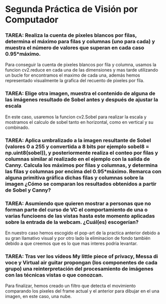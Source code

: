 # Segunda Práctica de Visión por Computador

### TAREA: Realiza la cuenta de píxeles blancos por filas, determina el máximo para filas y columnas (uno para cada) y muestra el número de valores que superan en cada caso 0.95*máximo.

Para conseguir la cuenta de pixeles blancos por fila y columna, usamos la funcion cv2.reduce en cada una de las dimensiones y mas tarde utilizando un bucle for encontramos el maximo de cada una, además hemos representado visualmente la grafica del recuento de pixeles por fila.


### TAREA: Elige otra imagen, muestra el contenido de alguna de las imágenes resultado de Sobel antes y después de ajustar la escala

En este caso, usaremos la funcion cv2.Sobel para realizar la escala y mostramos el calculo de sobel tanto en horizontal, como en vertical y su combinado.

### TAREA: Aplica umbralizado a la imagen resultante de Sobel (valores 0 a 255 y convertida a 8 bits por ejemplo sobel8 = np.uint8(sobel)), y posteriormente realiza el conteo por filas y columnas similar al realizado en el ejemplo con la salida de Canny. Calcula los máximos por filas y columnas, y determina las filas y columnas por encima del 0.95*máximo. Remarca con alguna primitiva gráfica dichas filas y columnas sobre la imagen ¿Cómo se comparan los resultados obtenidos a partir de Sobel y Canny?



### TAREA: Asumiendo que quieren mostrar a personas que no forman parte del curso de VC el comportamiento de una o varias funcioens de las vistas hasta este momento aplicadas sobre la entrada de la webcam. ¿Cuál(es) escogerían?

En nuestro caso hemos escogido el pop-art de la practica anterior debido a su gran llamativo visual y por otro lado la eliminacion de fondo también debido a que creemos que es lo que mas interes podria levantar.

### TAREA: Tras ver los vídeos My little piece of privacy, Messa di voce y Virtual air guitar propongan (los componentes de cada grupo) una reinterpretación del procesamiento de imágenes con las técnicas vistas o que conozcan.

Para finalizar, hemos creado un filtro que detecta el movimiento comparando los pixeles del frame actual y el anterior
para dibujar en el una imagen, en este caso, una nube.

